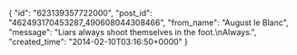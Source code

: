  {
   "id": "623139357722000",
   "post_id": "462493170453287_490608044308466",
   "from_name": "August le Blanc",
   "message": "Liars always shoot themselves in the foot.\nAlways.",
   "created_time": "2014-02-10T03:16:50+0000"
 }
